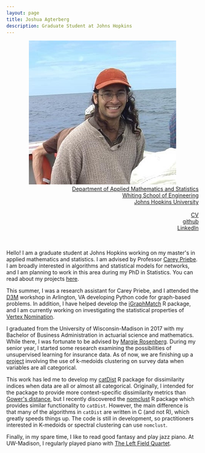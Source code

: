 ```yaml
---
layout: page
title: Joshua Agterberg
description: Graduate Student at Johns Hopkins
---
```

<div class="container">
	<div class = "span3">
		<div style="text-align:center"><img src ="assets/pics/Inked_joshua_agterberg_8-20.jpg"/>
		</div>
	</div>
	<div class = "span4">
		<div style="text-align:right">
		<a href="https://engineering.jhu.edu/ams/">Department of Applied Mathematics and Statistics</a><br/>
		<a href="https://engineering.jhu.edu/">Whiting School of Engineering</a><br/>
          	<a href="https://www.jhu.edu/">Johns Hopkins University</a><br/>
		<br/>
		<a href="{{ BASE_PATH }}/assets/JoshuaAgterbergCV.pdf">CV</a><br/>
		<a href = "https://github.com/jagterberg">github</a><br/>
		<a href = "https://www.linkedin.com/in/joshuaagterberg/">LinkedIn</a><br/>
		</div>		
	</div>
</div>

<br/>
<br/>

Hello! I am a graduate student at Johns Hopkins working on my master's in applied mathematics and statistics.
I am advised by Professor [Carey Priebe](https://www.ams.jhu.edu/~priebe/).  I am broadly interested in algorithms 
and statistical models for networks, and I am planning to work in this area during my PhD in Statistics.  You can 
read about my projects [here](/pages/projects.html).

This summer, I was a research assistant for Carey Priebe, and I attended the [D3M](https://www.darpa.mil/program/data-driven-discovery-of-models)
workshop in Arlington, VA developing Python code for graph-based problems.  In addition, I have helped develop the [iGraphMatch](https://github.com/dpmcsuss/iGraphMatch)
R package, and I am currently working on investigating the statistical properties of [Vertex Nomination](https://arxiv.org/abs/1711.05610).

I graduated from the University of Wisconsin-Madison in 2017 with my Bachelor of Business Administration in actuarial
science and mathematics.  While there, I was fortunate to be advised by [Margie Rosenberg](https://bus.wisc.edu/faculty/marjorie-rosenberg).
During my senior year, I started some research examining the possibilities of unsupervised learning for insurance data.
As of now, we are finishing up a [project](https://www.soa.org/pd/events/2017/predictive-analytics-symposium/pd-2017-09-predictive-analytics-session-010.pdf) 
involving the use of k-medoids clustering on survey data when variables are all categorical.  

This work has led me to develop my [catDist](https://github.com/jagterberg/catDist) R package for dissimilarity
indices when data are all or almost all categorical. Originally, I intended for the package to provide more context-specific 
dissimilarity metrics than [Gower's distance](https://www.r-bloggers.com/clustering-mixed-data-types-in-r/), but I 
recently discovered the [nomclust](https://cran.r-project.org/web/packages/nomclust/index.html) R package which provides
similar functionality to <code>catDist</code>.  However, the main difference is that many of the algorithms in <code>catDist</code> are written
in C (and not R), which greatly speeds things up. The code is still in development, so practitioners interested in
K-medoids or spectral clustering can use <code>nomclust</code>.

Finally, in my spare time, I like to read good fantasy and play jazz piano.  At UW-Madison, I regularly played piano with 
[The Left Field Quartet](https://leftfieldquartet.bandcamp.com/releases).  



